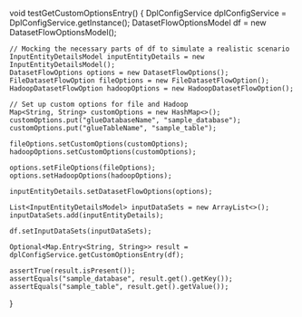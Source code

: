 void testGetCustomOptionsEntry() {
    DplConfigService dplConfigService = DplConfigService.getInstance();
    DatasetFlowOptionsModel df = new DatasetFlowOptionsModel();
    
    // Mocking the necessary parts of df to simulate a realistic scenario
    InputEntityDetailsModel inputEntityDetails = new InputEntityDetailsModel();
    DatasetFlowOptions options = new DatasetFlowOptions();
    FileDatasetFlowOption fileOptions = new FileDatasetFlowOption();
    HadoopDatasetFlowOption hadoopOptions = new HadoopDatasetFlowOption();
    
    // Set up custom options for file and Hadoop
    Map<String, String> customOptions = new HashMap<>();
    customOptions.put("glueDatabaseName", "sample_database");
    customOptions.put("glueTableName", "sample_table");

    fileOptions.setCustomOptions(customOptions);
    hadoopOptions.setCustomOptions(customOptions);
    
    options.setFileOptions(fileOptions);
    options.setHadoopOptions(hadoopOptions);
    
    inputEntityDetails.setDatasetFlowOptions(options);
    
    List<InputEntityDetailsModel> inputDataSets = new ArrayList<>();
    inputDataSets.add(inputEntityDetails);
    
    df.setInputDataSets(inputDataSets);
    
    Optional<Map.Entry<String, String>> result = dplConfigService.getCustomOptionsEntry(df);
    
    assertTrue(result.isPresent());
    assertEquals("sample_database", result.get().getKey());
    assertEquals("sample_table", result.get().getValue());
}
